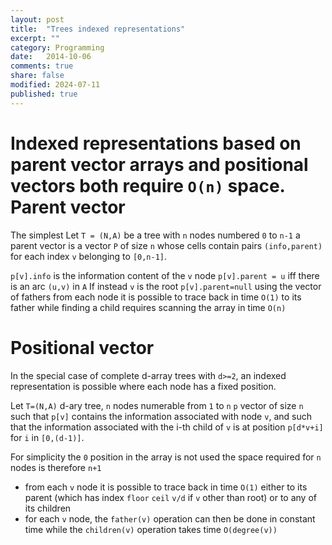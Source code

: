 ```yaml
---
layout: post
title:  "Trees indexed representations"
excerpt: ""
category: Programming
date:   2014-10-06
comments: true
share: false
modified: 2024-07-11
published: true
---
```


Indexed representations based on parent vector arrays and positional vectors both require `O(n)` space.
Parent vector
=============
The simplest
Let `T = (N,A)` be a tree with `n` nodes numbered `0` to `n-1` a parent vector is a vector `P` of size `n` whose cells contain pairs `(info,parent)` for each index `v` belonging to `[0,n-1]`.

`p[v].info` is the information content of the `v` node
`p[v].parent = u` iff there is an arc `(u,v)` in `A`
If instead `v` is the root `p[v].parent=null` using the vector of fathers from each node it is possible to trace back in time `O(1)` to its father while finding a child requires scanning the array in time `O(n)`


Positional vector
===================
In the special case of complete d-array trees with `d>=2`, an indexed representation is possible where each node has a fixed position.

Let `T=(N,A)` d-ary tree, `n` nodes numerable from `1` to `n`
`p` vector of size `n` such that `p[v]` contains the information associated with node `v`, and such that the information associated with the i-th child of `v` is at position `p[d*v+i] `for `i` in `[0,(d-1)]`.

For simplicity the `0` position in the array is not used the space required for `n` nodes is therefore `n+1`

* from each `v` node it is possible to trace back in time `O(1)` either to its parent (which has index `floor` `ceil` `v/d` if `v` other than root) or to any of its children
* for each `v` node, the `father(v)` operation can then be done in constant time while the `children(v)` operation takes time `O(degree(v))`